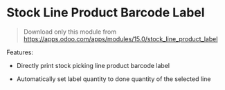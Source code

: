 # Stock Line Product Barcode Label

> Download only this module from https://apps.odoo.com/apps/modules/15.0/stock_line_product_label

Features:
* Directly print stock picking line product barcode label

* Automatically set label quantity to done quantity of the selected line